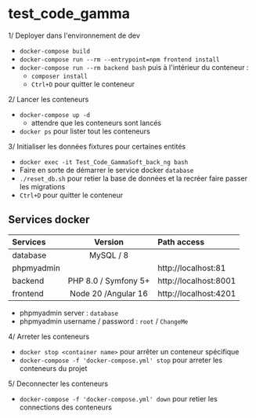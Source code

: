 # test_code_gamma

1/ Deployer dans l'environnement de dev
- `docker-compose build`
- `docker-compose run --rm --entrypoint=npm frontend install`
- `docker-compose run --rm backend bash` puis à l'intérieur du conteneur :
    - `composer install`
    - `Ctrl+D` pour quitter le conteneur

2/ Lancer les conteneurs
- `docker-compose up -d`
    - attendre que les conteneurs sont lancés
- `docker ps` pour lister tout les conteneurs

3/ Initialiser les données fixtures pour certaines entités
- `docker exec -it Test_Code_GammaSoft_back_ng bash`
- Faire en sorte de démarrer le service docker `database`
- `./reset_db.sh` pour retier la base de données et la recréer faire passer les migrations
- `Ctrl+D` pour quitter le conteneur

## Services docker
| Services        | Version               | Path access           |
|:----------------|:---------------------:|:----------------------|
| database        | MySQL / 8             |                       |
| phpmyadmin      |                       | http://localhost:81   |
| backend         | PHP 8.0 / Symfony 5+  | http://localhost:8001 |
| frontend        | Node 20 /Angular 16   | http://localhost:4201 |

- phpmyadmin server : `database`
- phpmyadmin username / password : `root` / `ChangeMe`

4/ Arreter les conteneurs
- `docker stop <container name>` pour arrêter un conteneur spécifique
- `docker-compose -f 'docker-compose.yml' stop` pour arreter les conteneurs du projet

5/ Deconnecter les conteneurs
- `docker-compose -f 'docker-compose.yml' down` pour retier les connections des conteneurs
